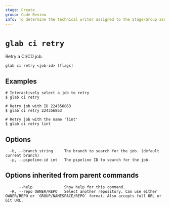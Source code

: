 ```yaml
---
stage: Create
group: Code Review
info: To determine the technical writer assigned to the Stage/Group associated with this page, see https://about.gitlab.com/handbook/product/ux/technical-writing/#assignments
---
```


<!--
This documentation is auto generated by a script.
Please do not edit this file directly. Run `make gen-docs` instead.
-->

# `glab ci retry`

Retry a CI/CD job.

```plaintext
glab ci retry <job-id> [flags]
```

## Examples

```plaintext
# Interactively select a job to retry
$ glab ci retry

# Retry job with ID 224356863
$ glab ci retry 224356863

# Retry job with the name 'lint'
$ glab ci retry lint

```

## Options

```plaintext
  -b, --branch string     The branch to search for the job. (default current branch)
  -p, --pipeline-id int   The pipeline ID to search for the job.
```

## Options inherited from parent commands

```plaintext
      --help              Show help for this command.
  -R, --repo OWNER/REPO   Select another repository. Can use either OWNER/REPO or `GROUP/NAMESPACE/REPO` format. Also accepts full URL or Git URL.
```
